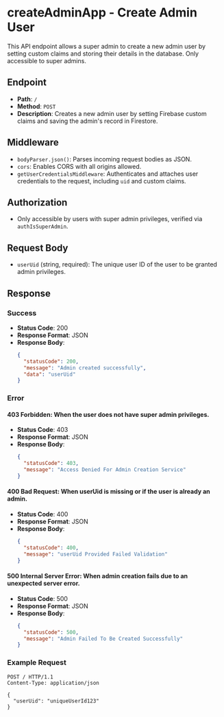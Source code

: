 # createAdminApp - Create Admin User

This API endpoint allows a super admin to create a new admin user by setting custom claims and storing their details in the database. Only accessible to super admins.

## Endpoint

- **Path**: `/`
- **Method**: `POST`
- **Description**: Creates a new admin user by setting Firebase custom claims and saving the admin's record in Firestore.

## Middleware

- `bodyParser.json()`: Parses incoming request bodies as JSON.
- `cors`: Enables CORS with all origins allowed.
- `getUserCredentialsMiddleware`: Authenticates and attaches user credentials to the request, including `uid` and custom claims.

## Authorization

- Only accessible by users with super admin privileges, verified via `authIsSuperAdmin`.

## Request Body

- `userUid` (string, required): The unique user ID of the user to be granted admin privileges.

## Response

### Success

- **Status Code**: 200
- **Response Format**: JSON
- **Response Body**:
  ```json
  {
    "statusCode": 200,
    "message": "Admin created successfully",
    "data": "userUid"
  }
  ```

### Error

#### 403 Forbidden: When the user does not have super admin privileges.

- **Status Code**: 403
- **Response Format**: JSON
- **Response Body**:
  ```json
  {
    "statusCode": 403,
    "message": "Access Denied For Admin Creation Service"
  }
  ```

#### 400 Bad Request: When userUid is missing or if the user is already an admin.

- **Status Code**: 400
- **Response Format**: JSON
- **Response Body**:
  ```json
  {
    "statusCode": 400,
    "message": "userUid Provided Failed Validation"
  }
  ```

#### 500 Internal Server Error: When admin creation fails due to an unexpected server error.

- **Status Code**: 500
- **Response Format**: JSON
- **Response Body**:
  ```json
  {
    "statusCode": 500,
    "message": "Admin Failed To Be Created Successfully"
  }
  ```

### Example Request

```http
POST / HTTP/1.1
Content-Type: application/json

{
  "userUid": "uniqueUserId123"
}
```
